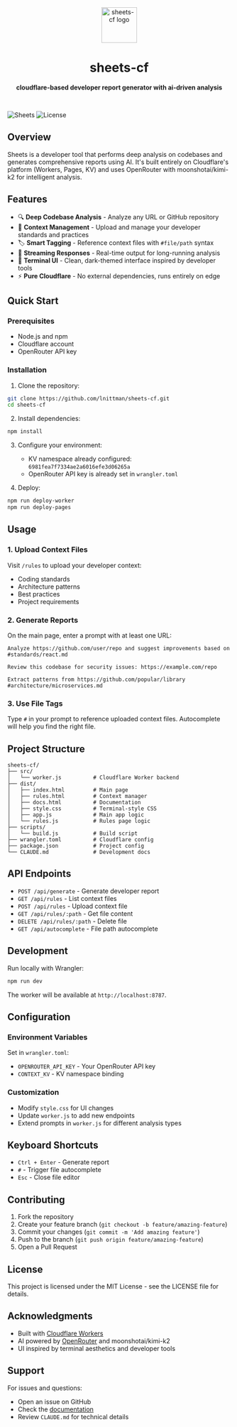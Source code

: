 <div align="center">
  <img src="https://v3.fal.media/files/koala/d8pPylqJHk1Xk7x8mFjK2.png" alt="sheets-cf logo" width="80" height="80">
  
  # sheets-cf
  
  **cloudflare-based developer report generator with ai-driven analysis**
</div>

<br>

![Sheets](https://img.shields.io/badge/Built%20with-Cloudflare-orange)
![License](https://img.shields.io/badge/license-MIT-blue)

## Overview

Sheets is a developer tool that performs deep analysis on codebases and generates comprehensive reports using AI. It's built entirely on Cloudflare's platform (Workers, Pages, KV) and uses OpenRouter with moonshotai/kimi-k2 for intelligent analysis.

## Features

- 🔍 **Deep Codebase Analysis** - Analyze any URL or GitHub repository
- 📁 **Context Management** - Upload and manage your developer standards and practices
- 🏷️ **Smart Tagging** - Reference context files with `#file/path` syntax
- 🌊 **Streaming Responses** - Real-time output for long-running analysis
- 🎨 **Terminal UI** - Clean, dark-themed interface inspired by developer tools
- ⚡ **Pure Cloudflare** - No external dependencies, runs entirely on edge

## Quick Start

### Prerequisites

- Node.js and npm
- Cloudflare account
- OpenRouter API key

### Installation

1. Clone the repository:
```bash
git clone https://github.com/lnittman/sheets-cf.git
cd sheets-cf
```

2. Install dependencies:
```bash
npm install
```

3. Configure your environment:
   - KV namespace already configured: `6981fea7f7334ae2a6016efe3d06265a`
   - OpenRouter API key is already set in `wrangler.toml`

4. Deploy:
```bash
npm run deploy-worker
npm run deploy-pages
```

## Usage

### 1. Upload Context Files

Visit `/rules` to upload your developer context:
- Coding standards
- Architecture patterns
- Best practices
- Project requirements

### 2. Generate Reports

On the main page, enter a prompt with at least one URL:

```
Analyze https://github.com/user/repo and suggest improvements based on #standards/react.md

Review this codebase for security issues: https://example.com/repo

Extract patterns from https://github.com/popular/library #architecture/microservices.md
```

### 3. Use File Tags

Type `#` in your prompt to reference uploaded context files. Autocomplete will help you find the right file.

## Project Structure

```
sheets-cf/
├── src/
│   └── worker.js          # Cloudflare Worker backend
├── dist/
│   ├── index.html         # Main page
│   ├── rules.html         # Context manager
│   ├── docs.html          # Documentation
│   ├── style.css          # Terminal-style CSS
│   ├── app.js             # Main app logic
│   └── rules.js           # Rules page logic
├── scripts/
│   └── build.js           # Build script
├── wrangler.toml          # Cloudflare config
├── package.json           # Project config
└── CLAUDE.md              # Development docs
```

## API Endpoints

- `POST /api/generate` - Generate developer report
- `GET /api/rules` - List context files
- `POST /api/rules` - Upload context file
- `GET /api/rules/:path` - Get file content
- `DELETE /api/rules/:path` - Delete file
- `GET /api/autocomplete` - File path autocomplete

## Development

Run locally with Wrangler:
```bash
npm run dev
```

The worker will be available at `http://localhost:8787`.

## Configuration

### Environment Variables

Set in `wrangler.toml`:
- `OPENROUTER_API_KEY` - Your OpenRouter API key
- `CONTEXT_KV` - KV namespace binding

### Customization

- Modify `style.css` for UI changes
- Update `worker.js` to add new endpoints
- Extend prompts in `worker.js` for different analysis types

## Keyboard Shortcuts

- `Ctrl + Enter` - Generate report
- `#` - Trigger file autocomplete
- `Esc` - Close file editor

## Contributing

1. Fork the repository
2. Create your feature branch (`git checkout -b feature/amazing-feature`)
3. Commit your changes (`git commit -m 'Add amazing feature'`)
4. Push to the branch (`git push origin feature/amazing-feature`)
5. Open a Pull Request

## License

This project is licensed under the MIT License - see the LICENSE file for details.

## Acknowledgments

- Built with [Cloudflare Workers](https://workers.cloudflare.com/)
- AI powered by [OpenRouter](https://openrouter.ai/) and moonshotai/kimi-k2
- UI inspired by terminal aesthetics and developer tools

## Support

For issues and questions:
- Open an issue on GitHub
- Check the [documentation](/docs)
- Review `CLAUDE.md` for technical details